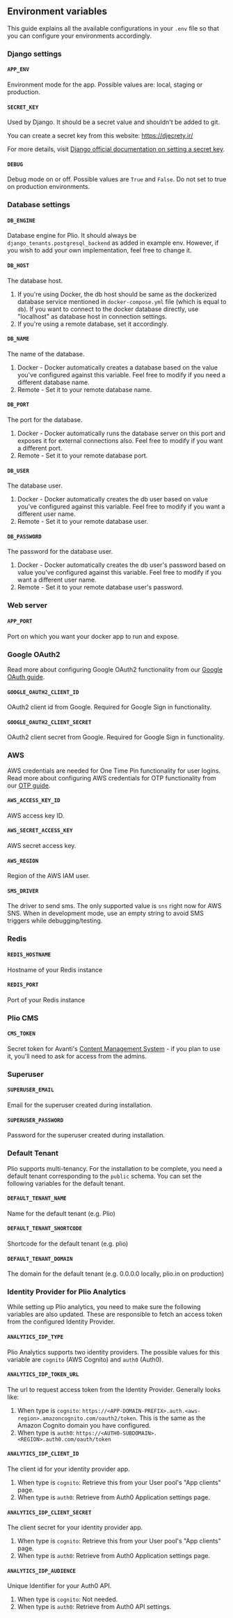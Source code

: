## Environment variables

This guide explains all the available configurations in your `.env` file so that you can configure your environments accordingly.

### Django settings
#### `APP_ENV`
Environment mode for the app. Possible values are: local, staging or production.

#### `SECRET_KEY`
Used by Django. It should be a secret value and shouldn't be added to git.

You can create a secret key from this website: https://djecrety.ir/

For more details, visit [Django official documentation on setting a secret key](https://docs.djangoproject.com/en/3.2/ref/settings/#std:setting-SECRET_KEY).

#### `DEBUG`
Debug mode on or off. Possible values are `True` and `False`. Do not set to true on production environments.

### Database settings
#### `DB_ENGINE`
Database engine for Plio. It should always be `django_tenants.postgresql_backend` as added in example env. However, if you wish to add your own implementation, feel free to change it.

#### `DB_HOST`
The database host.
1. If you're using Docker, the db host should be same as the dockerized database service mentioned in `docker-compose.yml` file (which is equal to `db`). If you want to connect to the docker database directly, use "localhost" as database host in connection settings.
2. If you're using a remote database, set it accordingly.

#### `DB_NAME`
The name of the database.
1. Docker - Docker automatically creates a database based on the value you've configured against this variable. Feel free to modify if you need a different database name.
2. Remote - Set it to your remote database name.

#### `DB_PORT`
The port for the database.
1. Docker - Docker automatically runs the database server on this port and exposes it for external connections also. Feel free to modify if you want a different port.
2. Remote - Set it to your remote database port.

#### `DB_USER`
The database user.
1. Docker - Docker automatically creates the db user based on value you've configured against this variable. Feel free to modify if you want a different user name.
2. Remote - Set it to your remote database user.

#### `DB_PASSWORD`
The password for the database user.
1. Docker - Docker automatically creates the db user's password based on value you've configured against this variable. Feel free to modify if you want a different user name.
2. Remote - Set it to your remote database user's password.


### Web server
#### `APP_PORT`
Port on which you want your docker app to run and expose.

### Google OAuth2
Read more about configuring Google OAuth2 functionality from our [Google OAuth guide](oauth/GOOGLE-OAUTH2.md).

#### `GOOGLE_OAUTH2_CLIENT_ID`
OAuth2 client id from Google. Required for Google Sign in functionality.

#### `GOOGLE_OAUTH2_CLIENT_SECRET`
OAuth2 client secret from Google. Required for Google Sign in functionality.

### AWS
AWS credentials are needed for One Time Pin functionality for user logins. Read more about configuring AWS credentials for OTP functionality from our [OTP guide](ONE-TIME-PIN.md).
#### `AWS_ACCESS_KEY_ID`
AWS access key ID.

#### `AWS_SECRET_ACCESS_KEY`
AWS secret access key.

#### `AWS_REGION`
Region of the AWS IAM user.

#### `SMS_DRIVER`
The driver to send sms. The only supported value is `sns` right now for AWS SNS. When in development mode, use an empty string to avoid SMS triggers while debugging/testing.

### Redis
#### `REDIS_HOSTNAME`
Hostname of your Redis instance

#### `REDIS_PORT`
Port of your Redis instance

### Plio CMS
#### `CMS_TOKEN`
Secret token for Avanti's [Content Management System](http://cms.peerlearning.com) - if you plan to use it, you'll need to ask for access from the admins.

### Superuser
#### `SUPERUSER_EMAIL`
Email for the superuser created during installation.

#### `SUPERUSER_PASSWORD`
Password for the superuser created during installation.

### Default Tenant
Plio supports multi-tenancy. For the installation to be complete, you need a default tenant corresponding to the `public` schema. You can set the following variables for the default tenant.

#### `DEFAULT_TENANT_NAME`
Name for the default tenant (e.g. Plio)

#### `DEFAULT_TENANT_SHORTCODE`
Shortcode for the default tenant (e.g. plio)

#### `DEFAULT_TENANT_DOMAIN`
The domain for the default tenant (e.g. 0.0.0.0 locally, plio.in on production)


### Identity Provider for Plio Analytics
While setting up Plio analytics, you need to make sure the following variables are also updated. These are responsible to fetch an access token from the configured Identity Provider.

#### `ANALYTICS_IDP_TYPE`
Plio Analytics supports two identity providers. The possible values for this variable are `cognito` (AWS Cognito) and `auth0` (Auth0).

#### `ANALYTICS_IDP_TOKEN_URL`
The url to request access token from the Identity Provider. Generally looks like:
1. When type is `cognito`: `https://<APP-DOMAIN-PREFIX>.auth.<aws-region>.amazoncognito.com/oauth2/token`. This is the same as the Amazon Cognito domain you have configured.
2. When type is `auth0`: `https://<AUTH0-SUBDOMAIN>.<REGION>.auth0.com/oauth/token`

#### `ANALYTICS_IDP_CLIENT_ID`
The client id for your identity provider app.
1. When type is `cognito`: Retrieve this from your User pool's "App clients" page.
2. When type is `auth0`: Retrieve from Auth0 Application settings page.

#### `ANALYTICS_IDP_CLIENT_SECRET`
The client secret for your identity provider app.
1. When type is `cognito`: Retrieve this from your User pool's "App clients" page.
2. When type is `auth0`: Retrieve from Auth0 Application settings page.

#### `ANALYTICS_IDP_AUDIENCE`
Unique Identifier for your Auth0 API.
1. When type is `cognito`: Not needed.
2. When type is `auth0`: Retrieve from Auth0 API settings.

